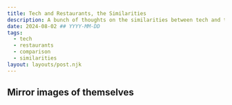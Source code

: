 ```yaml
---
title: Tech and Restaurants, the Similarities
description: A bunch of thoughts on the similarities between tech and the restaurant industry.
date: 2024-08-02 ## YYYY-MM-DD
tags:
  - tech
  - restaurants
  - comparison
  - similarities
layout: layouts/post.njk
---
```


## Mirror images of themselves
